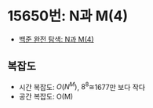 # 15650번: N과 M(4)
- [백준 완전 탐색: N과 M(4)](https://www.acmicpc.net/problem/15650)

## 복잡도
- 시간 복잡도: $O(N^M)$, $8^8 \cong$1677만 보다 작다
- 공간 복잡도: O(M)
